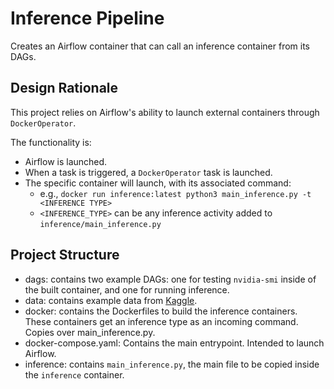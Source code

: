 # Inference Pipeline

Creates an Airflow container that can call an inference container from its DAGs.

## Design Rationale

This project relies on Airflow's ability to launch external containers through `DockerOperator`.  

The functionality is:
- Airflow is launched.
- When a task is triggered, a `DockerOperator` task is launched.
- The specific container will launch, with its associated command:
	- e.g., `docker run inference:latest python3 main_inference.py -t <INFERENCE TYPE>`
	- `<INFERENCE_TYPE>` can be any inference activity added to `inference/main_inference.py`

## Project Structure

- dags: contains two example DAGs: one for testing `nvidia-smi` inside of the built container, and one for running inference.
- data: contains example data from [Kaggle](https://www.kaggle.com/ldorigo/full-sentences-only).
- docker: contains the Dockerfiles to build the inference containers.  These containers get an inference type as an incoming command. Copies over main_inference.py.
- docker-compose.yaml: Contains the main entrypoint. Intended to launch Airflow.
- inference: contains `main_inference.py`, the main file to be copied inside the `inference` container.
